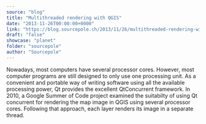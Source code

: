 ```yaml
---
source: "blog"
title: "Multithreaded rendering with QGIS"
date: "2013-11-26T00:00:00+0000"
link: "https://blog.sourcepole.ch/2013/11/26/multithreaded-rendering-with-qgis-enterprise/"
draft: "false"
showcase: "planet"
folder: "sourcepole"
author: "Sourcepole"
---
```


Nowadays, most computers have several processor cores. However, most computer programs are still designed to only use one processing unit. As a convenient and portable way of writing software using all the available processing power, Qt provides the excellent QtConcurrent framework.
In 2010, a Google Summer of Code project examined the suitabilty of using Qt concurrent for rendering the map image in QGIS using several processor cores. Following that approach, each layer renders its image in a separate thread.
